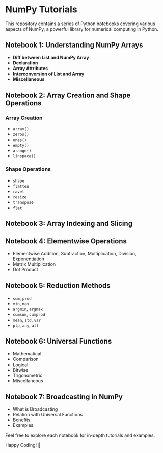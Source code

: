 # NumPy Tutorials

This repository contains a series of Python notebooks covering various aspects of NumPy, a powerful library for numerical computing in Python.

## Notebook 1: Understanding NumPy Arrays

- **Diff between List and NumPy Array**
- **Declaration**
- **Array Attributes**
- **Interconversion of List and Array**
- **Miscellaneous**

## Notebook 2: Array Creation and Shape Operations

### Array Creation

- `array()`
- `zeros()`
- `ones()`
- `empty()`
- `arange()`
- `linspace()`

### Shape Operations

- `shape`
- `flatten`
- `ravel`
- `resize`
- `transpose`
- `flat`

## Notebook 3: Array Indexing and Slicing

## Notebook 4: Elementwise Operations

- Elementwise Addition, Subtraction, Multiplication, Division, Exponentiation
- Matrix Multiplication
- Dot Product

## Notebook 5: Reduction Methods

- `sum`, `prod`
- `min`, `max`
- `argmin`, `argmax`
- `cumsum`, `cumprod`
- `mean`, `std`, `var`
- `ptp`, `any`, `all`

## Notebook 6: Universal Functions

- Mathematical
- Comparison
- Logical
- Bitwise
- Trigonometric
- Miscellaneous

## Notebook 7: Broadcasting in NumPy

- What is Broadcasting
- Relation with Universal Functions
- Benefits
- Examples

Feel free to explore each notebook for in-depth tutorials and examples.

Happy Coding! 🚀
